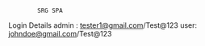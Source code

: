            SRG SPA
Login Details
admin : tester1@gmail.com/Test@123
user: johndoe@gmail.com/Test@123

